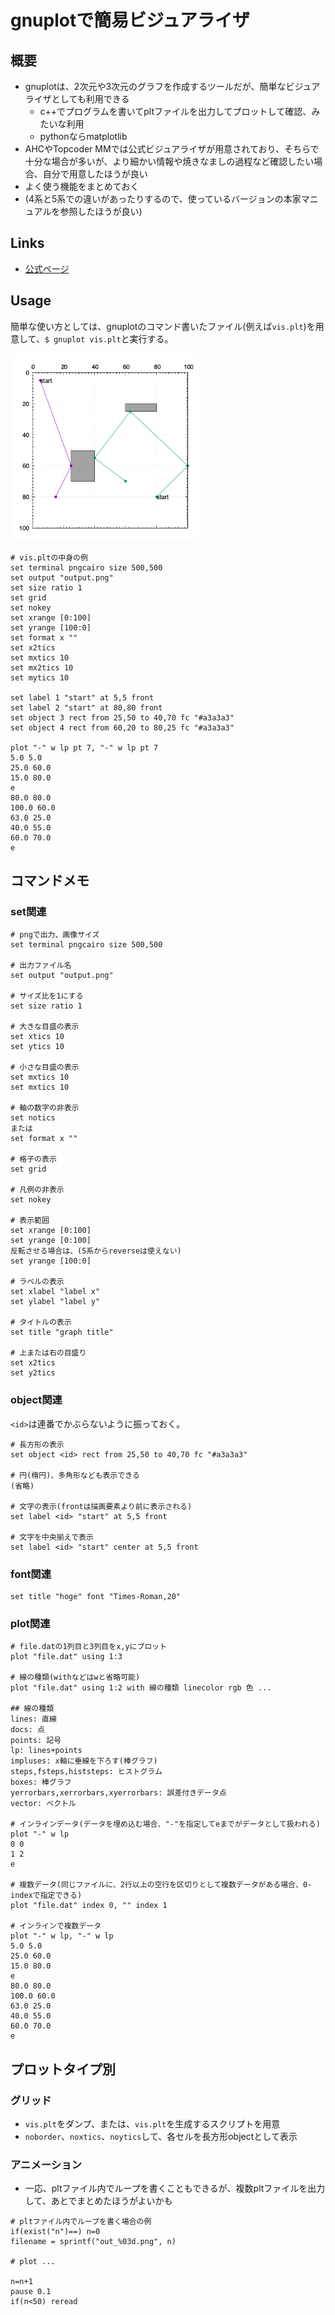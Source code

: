 # gnuplotで簡易ビジュアライザ

## 概要

- gnuplotは、2次元や3次元のグラフを作成するツールだが、簡単なビジュアライザとしても利用できる
  - c++でプログラムを書いてpltファイルを出力してプロットして確認、みたいな利用
  - pythonならmatplotlib
- AHCやTopcoder MMでは公式ビジュアライザが用意されており、そちらで十分な場合が多いが、より細かい情報や焼きなましの過程など確認したい場合、自分で用意したほうが良い
- よく使う機能をまとめておく
- (4系と5系での違いがあったりするので、使っているバージョンの本家マニュアルを参照したほうが良い)

## Links

- [公式ページ](http://www.gnuplot.info/)

## Usage
簡単な使い方としては、gnuplotのコマンド書いたファイル(例えば`vis.plt`)を用意して、`$ gnuplot vis.plt`と実行する。

<img src="../imgs/gnuplot.png" width=300>

```
# vis.pltの中身の例
set terminal pngcairo size 500,500
set output "output.png"
set size ratio 1
set grid
set nokey
set xrange [0:100]
set yrange [100:0]
set format x ""
set x2tics
set mxtics 10
set mx2tics 10
set mytics 10

set label 1 "start" at 5,5 front
set label 2 "start" at 80,80 front
set object 3 rect from 25,50 to 40,70 fc "#a3a3a3"
set object 4 rect from 60,20 to 80,25 fc "#a3a3a3"

plot "-" w lp pt 7, "-" w lp pt 7
5.0 5.0
25.0 60.0
15.0 80.0
e
80.0 80.0
100.0 60.0
63.0 25.0
40.0 55.0
60.0 70.0
e
```

## コマンドメモ

### set関連

```
# pngで出力、画像サイズ
set terminal pngcairo size 500,500

# 出力ファイル名
set output "output.png"

# サイズ比を1にする
set size ratio 1

# 大きな目盛の表示
set xtics 10
set ytics 10

# 小さな目盛の表示
set mxtics 10
set mxtics 10

# 軸の数字の非表示
set notics
または
set format x ""

# 格子の表示
set grid

# 凡例の非表示
set nokey

# 表示範囲
set xrange [0:100]
set yrange [0:100]
反転させる場合は、(5系からreverseは使えない)
set yrange [100:0]

# ラベルの表示
set xlabel "label x"
set ylabel "label y"

# タイトルの表示
set title "graph title"

# 上または右の目盛り
set x2tics
set y2tics
```

### object関連
`<id>`は連番でかぶらないように振っておく。

```
# 長方形の表示
set object <id> rect from 25,50 to 40,70 fc "#a3a3a3"

# 円(楕円)、多角形なども表示できる
(省略)

# 文字の表示(frontは描画要素より前に表示される)
set label <id> "start" at 5,5 front

# 文字を中央揃えで表示
set label <id> "start" center at 5,5 front
```

### font関連

```
set title "hoge" font "Times-Roman,20"
```

### plot関連

```
# file.datの1列目と3列目をx,yにプロット
plot "file.dat" using 1:3

# 線の種類(withなどはwと省略可能)
plot "file.dat" using 1:2 with 線の種類 linecolor rgb 色 ...

## 線の種類
lines: 直線
docs: 点
points: 記号
lp: lines+points
impluses: x軸に垂線を下ろす(棒グラフ)
steps,fsteps,histsteps: ヒストグラム
boxes: 棒グラフ
yerrorbars,xerrorbars,xyerrorbars: 誤差付きデータ点
vector: ベクトル

# インラインデータ(データを埋め込む場合、"-"を指定してeまでがデータとして扱われる)
plot "-" w lp
0 0
1 2
e

# 複数データ(同じファイルに、2行以上の空行を区切りとして複数データがある場合、0-indexで指定できる)
plot "file.dat" index 0, "" index 1

# インラインで複数データ
plot "-" w lp, "-" w lp
5.0 5.0
25.0 60.0
15.0 80.0
e
80.0 80.0
100.0 60.0
63.0 25.0
40.0 55.0
60.0 70.0
e
```

## プロットタイプ別

### グリッド

- `vis.plt`をダンプ、または、`vis.plt`を生成するスクリプトを用意
- `noborder`、`noxtics`、`noytics`して、各セルを長方形objectとして表示

### アニメーション

- 一応、pltファイル内でループを書くこともできるが、複数pltファイルを出力して、あとでまとめたほうがよいかも

```
# pltファイル内でループを書く場合の例
if(exist("n")==) n=0
filename = sprintf("out_%03d.png", n)

# plot ...

n=n+1
pause 0.1
if(n<50) reread
```
